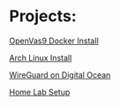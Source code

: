 # Projects:
[OpenVas9 Docker Install](open-vas-install.md)

[Arch Linux Install](arch-linux-install.md)

[WireGuard on Digital Ocean](wireguard-vpn.md)

[Home Lab Setup](home-lab.html)
